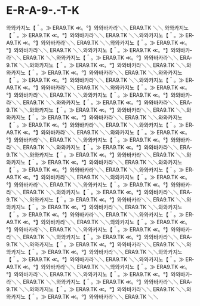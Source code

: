 E-R-A-9-.-T-K
=============

와와­카­지­노【＾。≫ E­R­A­9­.­T­K ≪〟°】와와­바­카­라＼＼ E­R­A­9­.­T­K ＼＼ 와와­카­지­노【＾。≫ E­R­A­9­.­T­K ≪〟°】와와­바­카­라＼＼ E­R­A­9­.­T­K ＼＼와와­카­지­노【＾。≫ E­R­A­9­.­T­K ≪〟°】와와­바­카­라＼＼ E­R­A­9­.­T­K ＼＼와와­카­지­노【＾。≫ E­R­A­9­.­T­K ≪〟°】와와­바­카­라＼＼ E­R­A­9­.­T­K ＼＼와와­카­지­노【＾。≫ E­R­A­9­.­T­K ≪〟°】와와­바­카­라＼＼ E­R­A­9­.­T­K ＼＼와와­카­지­노【＾。≫ E­R­A­9­.­T­K ≪〟°】와와­바­카­라＼＼ E­R­A­9­.­T­K ＼＼와와­카­지­노【＾。≫ E­R­A­9­.­T­K ≪〟°】와와­바­카­라＼＼ E­R­A­9­.­T­K ＼＼와와­카­지­노【＾。≫ E­R­A­9­.­T­K ≪〟°】와와­바­카­라＼＼ E­R­A­9­.­T­K ＼＼와와­카­지­노【＾。≫ E­R­A­9­.­T­K ≪〟°】와와­바­카­라＼＼ E­R­A­9­.­T­K ＼＼와와­카­지­노【＾。≫ E­R­A­9­.­T­K ≪〟°】와와­바­카­라＼＼ E­R­A­9­.­T­K ＼＼와와­카­지­노【＾。≫ E­R­A­9­.­T­K ≪〟°】와와­바­카­라＼＼ E­R­A­9­.­T­K ＼＼와와­카­지­노【＾。≫ E­R­A­9­.­T­K ≪〟°】와와­바­카­라＼＼ E­R­A­9­.­T­K ＼＼와와­카­지­노【＾。≫ E­R­A­9­.­T­K ≪〟°】와와­바­카­라＼＼ E­R­A­9­.­T­K ＼＼와와­카­지­노【＾。≫ E­R­A­9­.­T­K ≪〟°】와와­바­카­라＼＼ E­R­A­9­.­T­K ＼＼와와­카­지­노【＾。≫ E­R­A­9­.­T­K ≪〟°】와와­바­카­라＼＼ E­R­A­9­.­T­K ＼＼와와­카­지­노【＾。≫ E­R­A­9­.­T­K ≪〟°】와와­바­카­라＼＼ E­R­A­9­.­T­K ＼＼와와­카­지­노【＾。≫ E­R­A­9­.­T­K ≪〟°】와와­바­카­라＼＼ E­R­A­9­.­T­K ＼＼와와­카­지­노【＾。≫ E­R­A­9­.­T­K ≪〟°】와와­바­카­라＼＼ E­R­A­9­.­T­K ＼＼와와­카­지­노【＾。≫ E­R­A­9­.­T­K ≪〟°】와와­바­카­라＼＼ E­R­A­9­.­T­K ＼＼와와­카­지­노【＾。≫ E­R­A­9­.­T­K ≪〟°】와와­바­카­라＼＼ E­R­A­9­.­T­K ＼＼와와­카­지­노【＾。≫ E­R­A­9­.­T­K ≪〟°】와와­바­카­라＼＼ E­R­A­9­.­T­K ＼＼와와­카­지­노【＾。≫ E­R­A­9­.­T­K ≪〟°】와와­바­카­라＼＼ E­R­A­9­.­T­K ＼＼와와­카­지­노【＾。≫ E­R­A­9­.­T­K ≪〟°】와와­바­카­라＼＼ E­R­A­9­.­T­K ＼＼와와­카­지­노【＾。≫ E­R­A­9­.­T­K ≪〟°】와와­바­카­라＼＼ E­R­A­9­.­T­K ＼＼와와­카­지­노【＾。≫ E­R­A­9­.­T­K ≪〟°】와와­바­카­라＼＼ E­R­A­9­.­T­K ＼＼와와­카­지­노【＾。≫ E­R­A­9­.­T­K ≪〟°】와와­바­카­라＼＼ E­R­A­9­.­T­K ＼＼와와­카­지­노【＾。≫ E­R­A­9­.­T­K ≪〟°】와와­바­카­라＼＼ E­R­A­9­.­T­K ＼＼와와­카­지­노【＾。≫ E­R­A­9­.­T­K ≪〟°】와와­바­카­라＼＼ E­R­A­9­.­T­K ＼＼와와­카­지­노【＾。≫ E­R­A­9­.­T­K ≪〟°】와와­바­카­라＼＼ E­R­A­9­.­T­K ＼＼와와­카­지­노【＾。≫ E­R­A­9­.­T­K ≪〟°】와와­바­카­라＼＼ E­R­A­9­.­T­K ＼＼와와­카­지­노【＾。≫ E­R­A­9­.­T­K ≪〟°】와와­바­카­라＼＼ E­R­A­9­.­T­K ＼＼와와­카­지­노【＾。≫ E­R­A­9­.­T­K ≪〟°】와와­바­카­라＼＼ E­R­A­9­.­T­K ＼＼와와­카­지­노【＾。≫ E­R­A­9­.­T­K ≪〟°】와와­바­카­라＼＼ E­R­A­9­.­T­K ＼＼와와­카­지­노【＾。≫ E­R­A­9­.­T­K ≪〟°】와와­바­카­라＼＼ E­R­A­9­.­T­K ＼＼와와­카­지­노【＾。≫ E­R­A­9­.­T­K ≪〟°】와와­바­카­라＼＼ E­R­A­9­.­T­K ＼＼와와­카­지­노【＾。≫ E­R­A­9­.­T­K ≪〟°】와와­바­카­라＼＼ E­R­A­9­.­T­K ＼＼와와­카­지­노【＾。≫ E­R­A­9­.­T­K ≪〟°】와와­바­카­라＼＼ E­R­A­9­.­T­K ＼＼와와­카­지­노【＾。≫ E­R­A­9­.­T­K ≪〟°】와와­바­카­라＼＼ E­R­A­9­.­T­K ＼＼와와­카­지­노【＾。≫ E­R­A­9­.­T­K ≪〟°】와와­바­카­라＼＼ E­R­A­9­.­T­K ＼＼와와­카­지­노【＾。≫ E­R­A­9­.­T­K ≪〟°】와와­바­카­라＼＼ E­R­A­9­.­T­K ＼＼와와­카­지­노【＾。≫ E­R­A­9­.­T­K ≪〟°】와와­바­카­라＼＼ E­R­A­9­.­T­K ＼＼와와­카­지­노【＾。≫ E­R­A­9­.­T­K ≪〟°】와와­바­카­라＼＼ E­R­A­9­.­T­K ＼＼와와­카­지­노【＾。≫ E­R­A­9­.­T­K ≪〟°】와와­바­카­라＼＼ E­R­A­9­.­T­K ＼＼
